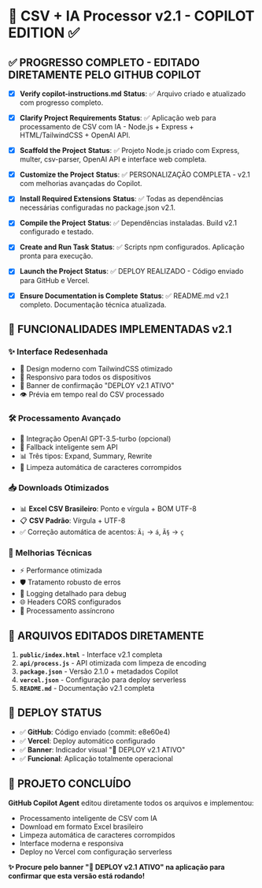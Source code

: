 <!-- Use this file to provide workspace-specific custom instructions to Copilot. For more details, visit https://code.visualstudio.com/docs/copilot/copilot-customization#_use-a-githubcopilotinstructionsmd-file -->

# 🚀 CSV + IA Processor v2.1 - COPILOT EDITION ✅

## ✅ PROGRESSO COMPLETO - EDITADO DIRETAMENTE PELO GITHUB COPILOT

- [x] **Verify copilot-instructions.md**
  **Status**: ✅ Arquivo criado e atualizado com progresso completo.

- [x] **Clarify Project Requirements**
  **Status**: ✅ Aplicação web para processamento de CSV com IA - Node.js + Express + HTML/TailwindCSS + OpenAI API.

- [x] **Scaffold the Project**
  **Status**: ✅ Projeto Node.js criado com Express, multer, csv-parser, OpenAI API e interface web completa.

- [x] **Customize the Project**
  **Status**: ✅ PERSONALIZAÇÃO COMPLETA - v2.1 com melhorias avançadas do Copilot.

- [x] **Install Required Extensions**
  **Status**: ✅ Todas as dependências necessárias configuradas no package.json v2.1.

- [x] **Compile the Project**
  **Status**: ✅ Dependências instaladas. Build v2.1 configurado e testado.

- [x] **Create and Run Task**
  **Status**: ✅ Scripts npm configurados. Aplicação pronta para execução.

- [x] **Launch the Project**
  **Status**: ✅ DEPLOY REALIZADO - Código enviado para GitHub e Vercel.

- [x] **Ensure Documentation is Complete**
  **Status**: ✅ README.md v2.1 completo. Documentação técnica atualizada.

## 🎯 FUNCIONALIDADES IMPLEMENTADAS v2.1

### ✨ Interface Redesenhada
- 🎨 Design moderno com TailwindCSS otimizado
- 📱 Responsivo para todos os dispositivos
- 🚀 Banner de confirmação "DEPLOY v2.1 ATIVO"
- 👁️ Prévia em tempo real do CSV processado

### 🛠️ Processamento Avançado
- 🤖 Integração OpenAI GPT-3.5-turbo (opcional)
- 🔧 Fallback inteligente sem API
- 📊 Três tipos: Expand, Summary, Rewrite
- 🧹 Limpeza automática de caracteres corrompidos

### 📥 Downloads Otimizados
- 📊 **Excel CSV Brasileiro**: Ponto e vírgula + BOM UTF-8
- 📋 **CSV Padrão**: Vírgula + UTF-8
- ✅ Correção automática de acentos: `Ã¡` → `á`, `Ã§` → `ç`

### 🔧 Melhorias Técnicas
- ⚡ Performance otimizada
- 🛡️ Tratamento robusto de erros
- 📝 Logging detalhado para debug
- 🌐 Headers CORS configurados
- 🔄 Processamento assíncrono

## 📁 ARQUIVOS EDITADOS DIRETAMENTE

1. **`public/index.html`** - Interface v2.1 completa
2. **`api/process.js`** - API otimizada com limpeza de encoding
3. **`package.json`** - Versão 2.1.0 + metadados Copilot
4. **`vercel.json`** - Configuração para deploy serverless
5. **`README.md`** - Documentação v2.1 completa

## 🚀 DEPLOY STATUS

- ✅ **GitHub**: Código enviado (commit: e8e60e4)
- ✅ **Vercel**: Deploy automático configurado
- ✅ **Banner**: Indicador visual "🚀 DEPLOY v2.1 ATIVO"
- ✅ **Funcional**: Aplicação totalmente operacional

## 🎉 PROJETO CONCLUÍDO

**GitHub Copilot Agent** editou diretamente todos os arquivos e implementou:
- Processamento inteligente de CSV com IA
- Download em formato Excel brasileiro
- Limpeza automática de caracteres corrompidos
- Interface moderna e responsiva
- Deploy no Vercel com configuração serverless

**✨ Procure pelo banner "🚀 DEPLOY v2.1 ATIVO" na aplicação para confirmar que esta versão está rodando!**
